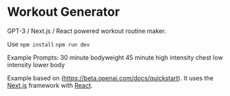 <h1>Workout Generator</h1>

GPT-3 / Next.js / React powered workout routine maker.

Use `npm install`
`npm run dev`

Example Prompts:
30 minute bodyweight
45 minute high intensity chest
low intensity lower body

Example based on (https://beta.openai.com/docs/quickstart). It uses the [Next.js](https://nextjs.org/) framework with [React](https://reactjs.org/).
